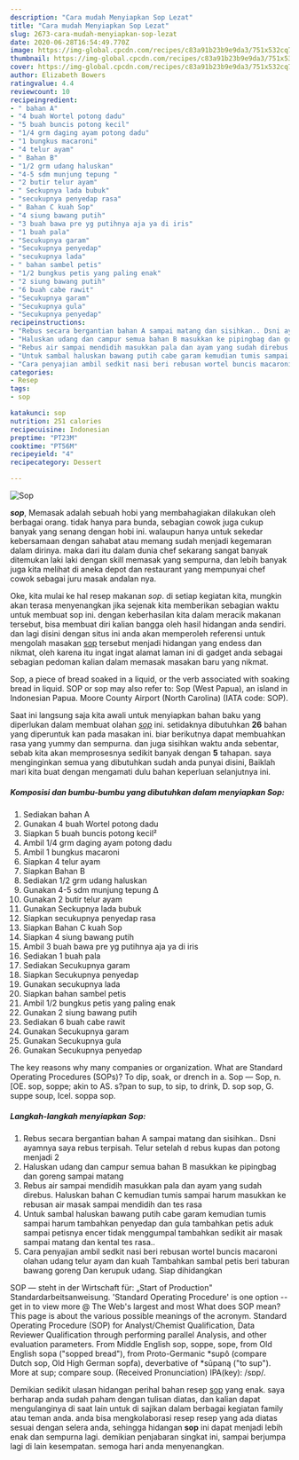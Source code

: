 ```yaml
---
description: "Cara mudah Menyiapkan Sop Lezat"
title: "Cara mudah Menyiapkan Sop Lezat"
slug: 2673-cara-mudah-menyiapkan-sop-lezat
date: 2020-06-28T16:54:49.770Z
image: https://img-global.cpcdn.com/recipes/c83a91b23b9e9da3/751x532cq70/sop-foto-resep-utama.jpg
thumbnail: https://img-global.cpcdn.com/recipes/c83a91b23b9e9da3/751x532cq70/sop-foto-resep-utama.jpg
cover: https://img-global.cpcdn.com/recipes/c83a91b23b9e9da3/751x532cq70/sop-foto-resep-utama.jpg
author: Elizabeth Bowers
ratingvalue: 4.4
reviewcount: 10
recipeingredient:
- " bahan A"
- "4 buah Wortel potong dadu"
- "5 buah buncis potong kecil"
- "1/4 grm daging ayam potong dadu"
- "1 bungkus macaroni"
- "4 telur ayam"
- " Bahan B"
- "1/2 grm udang haluskan"
- "4-5 sdm munjung tepung "
- "2 butir telur ayam"
- " Seckupnya lada bubuk"
- "secukupnya penyedap rasa"
- " Bahan C kuah Sop"
- "4 siung bawang putih"
- "3 buah bawa pre yg putihnya aja ya di iris"
- "1 buah pala"
- "Secukupnya garam"
- "Secukupnya penyedap"
- "secukupnya lada"
- " bahan sambel petis"
- "1/2 bungkus petis yang paling enak"
- "2 siung bawang putih"
- "6 buah cabe rawit"
- "Secukupnya garam"
- "Secukupnya gula"
- "Secukupnya penyedap"
recipeinstructions:
- "Rebus secara bergantian bahan A sampai matang dan sisihkan.. Dsni ayamnya saya rebus terpisah. Telur setelah d rebus kupas dan potong menjadi 2"
- "Haluskan udang dan campur semua bahan B masukkan ke pipingbag dan goreng sampai matang"
- "Rebus air sampai mendidih masukkan pala dan ayam yang sudah direbus. Haluskan bahan C kemudian tumis sampai harum masukkan ke rebusan air masak sampai mendidih dan tes rasa"
- "Untuk sambal haluskan bawang putih cabe garam kemudian tumis sampai harum tambahkan penyedap dan gula tambahkan petis aduk sampai petisnya encer tidak menggumpal tambahkan sedikit air masak sampai matang dan kental tes rasa.."
- "Cara penyajian ambil sedkit nasi beri rebusan wortel buncis macaroni olahan udang telur ayam dan kuah Tambahkan sambal petis beri taburan bawang goreng Dan kerupuk udang. Siap dihidangkan"
categories:
- Resep
tags:
- sop

katakunci: sop 
nutrition: 251 calories
recipecuisine: Indonesian
preptime: "PT23M"
cooktime: "PT56M"
recipeyield: "4"
recipecategory: Dessert

---
```



![Sop](https://img-global.cpcdn.com/recipes/c83a91b23b9e9da3/751x532cq70/sop-foto-resep-utama.jpg)

<b><i>sop</i></b>, Memasak adalah sebuah hobi yang membahagiakan dilakukan oleh berbagai orang. tidak hanya para bunda, sebagian cowok juga cukup banyak yang senang dengan hobi ini. walaupun hanya untuk sekedar kebersamaan dengan sahabat atau memang sudah menjadi kegemaran dalam dirinya. maka dari itu dalam dunia chef sekarang sangat banyak ditemukan laki laki dengan skill memasak yang sempurna, dan lebih banyak juga kita melihat di aneka depot dan restaurant yang mempunyai chef cowok sebagai juru masak andalan nya.

Oke, kita mulai ke hal resep makanan <i>sop</i>. di setiap kegiatan kita, mungkin akan terasa menyenangkan jika sejenak kita memberikan sebagian waktu untuk membuat sop ini. dengan keberhasilan kita dalam meracik makanan tersebut, bisa membuat diri kalian bangga oleh hasil hidangan anda sendiri. dan lagi disini dengan situs ini anda akan memperoleh referensi untuk mengolah masakan <u>sop</u> tersebut menjadi hidangan yang endess dan nikmat, oleh karena itu ingat ingat alamat laman ini di gadget anda sebagai sebagian pedoman kalian dalam memasak masakan baru yang nikmat.

Sop, a piece of bread soaked in a liquid, or the verb associated with soaking bread in liquid. SOP or sop may also refer to: Sop (West Papua), an island in Indonesian Papua. Moore County Airport (North Carolina) (IATA code: SOP).


Saat ini langsung saja kita awali untuk menyiapkan bahan baku yang diperlukan dalam membuat olahan <u><i>sop</i></u> ini. setidaknya dibutuhkan <b>26</b> bahan yang diperuntuk kan pada masakan ini. biar berikutnya dapat membuahkan rasa yang yummy dan sempurna. dan juga sisihkan waktu anda sebentar, sebab kita akan memprosesnya sedikit banyak dengan <b>5</b> tahapan. saya menginginkan semua yang dibutuhkan sudah anda punyai disini, Baiklah mari kita buat dengan mengamati dulu bahan keperluan selanjutnya ini.

<!--inarticleads1-->

##### Komposisi dan bumbu-bumbu yang dibutuhkan dalam menyiapkan Sop:

1. Sediakan  bahan A
1. Gunakan 4 buah Wortel potong dadu
1. Siapkan 5 buah buncis potong kecil²
1. Ambil 1/4 grm daging ayam potong dadu
1. Ambil 1 bungkus macaroni
1. Siapkan 4 telur ayam
1. Siapkan  Bahan B
1. Sediakan 1/2 grm udang haluskan
1. Gunakan 4-5 sdm munjung tepung Δ
1. Gunakan 2 butir telur ayam
1. Gunakan  Seckupnya lada bubuk
1. Siapkan secukupnya penyedap rasa
1. Siapkan  Bahan C kuah Sop
1. Siapkan 4 siung bawang putih
1. Ambil 3 buah bawa pre yg putihnya aja ya di iris
1. Sediakan 1 buah pala
1. Sediakan Secukupnya garam
1. Siapkan Secukupnya penyedap
1. Gunakan secukupnya lada
1. Siapkan  bahan sambel petis
1. Ambil 1/2 bungkus petis yang paling enak
1. Gunakan 2 siung bawang putih
1. Sediakan 6 buah cabe rawit
1. Gunakan Secukupnya garam
1. Gunakan Secukupnya gula
1. Gunakan Secukupnya penyedap


The key reasons why many companies or organization. What are Standard Operating Procedures (SOPs)? To dip, soak, or drench in a. Sop — Sop, n. [OE. sop, soppe; akin to AS. s?pan to sup, to sip, to drink, D. sop sop, G. suppe soup, Icel. soppa sop. 

<!--inarticleads2-->

##### Langkah-langkah menyiapkan Sop:

1. Rebus secara bergantian bahan A sampai matang dan sisihkan.. Dsni ayamnya saya rebus terpisah. Telur setelah d rebus kupas dan potong menjadi 2
1. Haluskan udang dan campur semua bahan B masukkan ke pipingbag dan goreng sampai matang
1. Rebus air sampai mendidih masukkan pala dan ayam yang sudah direbus. Haluskan bahan C kemudian tumis sampai harum masukkan ke rebusan air masak sampai mendidih dan tes rasa
1. Untuk sambal haluskan bawang putih cabe garam kemudian tumis sampai harum tambahkan penyedap dan gula tambahkan petis aduk sampai petisnya encer tidak menggumpal tambahkan sedikit air masak sampai matang dan kental tes rasa..
1. Cara penyajian ambil sedkit nasi beri rebusan wortel buncis macaroni olahan udang telur ayam dan kuah Tambahkan sambal petis beri taburan bawang goreng Dan kerupuk udang. Siap dihidangkan


SOP — steht in der Wirtschaft für: „Start of Production&#34; Standardarbeitsanweisung. &#39;Standard Operating Procedure&#39; is one option -- get in to view more @ The Web&#39;s largest and most What does SOP mean? This page is about the various possible meanings of the acronym. Standard Operating Procedure (SOP) for Analyst/Chemist Qualification, Data Reviewer Qualification through performing parallel Analysis, and other evaluation parameters. From Middle English sop, soppe, sope, from Old English sopa (&#34;sopped bread&#34;), from Proto-Germanic *supô (compare Dutch sop, Old High German sopfa), deverbative of *sūpaną (&#34;to sup&#34;). More at sup; compare soup. (Received Pronunciation) IPA(key): /sɒp/. 

Demikian sedikit ulasan hidangan perihal bahan resep <u>sop</u> yang enak. saya berharap anda sudah paham dengan tulisan diatas, dan kalian dapat mengulanginya di saat lain untuk di sajikan dalam berbagai kegiatan family atau teman anda. anda bisa mengkolaborasi resep resep yang ada diatas sesuai dengan selera anda, sehingga hidangan <b>sop</b> ini dapat menjadi lebih enak dan sempurna lagi. demikian penjabaran singkat ini, sampai berjumpa lagi di lain kesempatan. semoga hari anda menyenangkan.
